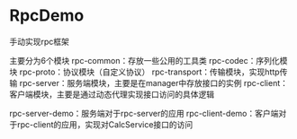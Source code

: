 # RpcDemo
手动实现rpc框架

主要分为6个模块
rpc-common：存放一些公用的工具类
rpc-codec：序列化模块
rpc-proto：协议模块（自定义协议）
rpc-transport：传输模块，实现http传输
rpc-server：服务端模块，主要是在manager中存放接口的实例
rpc-client：客户端模块，主要是通过动态代理实现接口访问的具体逻辑

rpc-server-demo：服务端对于rpc-server的应用
rpc-client-demo：客户端对于rpc-client的应用，实现对CalcService接口的访问
